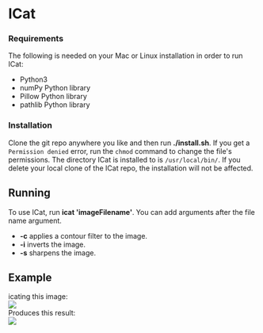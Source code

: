 # ICat
### Requirements
The following is needed on your Mac or Linux installation in order to run ICat:
- Python3
- numPy Python library
- Pillow Python library
- pathlib Python library
### Installation
Clone the git repo anywhere you like and then run **./install.sh**. If you get a `Permission denied` error, run the `chmod` command to change the file's permissions.
The directory ICat is installed to is `/usr/local/bin/`. If you delete your local clone of the ICat repo, the installation will not be affected.
## Running
To use ICat, run **icat 'imageFilename'**. You can add arguments after the file name argument.
- **-c** applies a contour filter to the image.
- **-i** inverts the image.
- **-s** sharpens the image.

## Example
icating this image:
<br>
<img src="https://user-images.githubusercontent.com/79779618/209410544-2d2c89ff-b77f-4165-a294-ebae8efd4de2.gif">
<br>
Produces this result:
<br>
<img src="https://user-images.githubusercontent.com/79779618/209410520-9f777981-03fb-4156-be83-da8955b9a65b.png">
